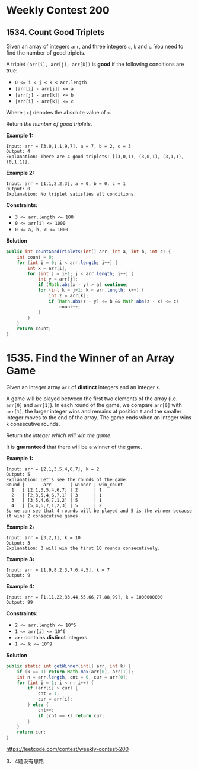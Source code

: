 # Weekly Contest 200

## 1534. Count Good Triplets

Given an array of integers `arr`, and three integers `a`, `b` and `c`. You need to find the number of good triplets.

A triplet `(arr[i], arr[j], arr[k])` is **good** if the following conditions are true:

- `0 <= i < j < k < arr.length`
- `|arr[i] - arr[j]| <= a`
- `|arr[j] - arr[k]| <= b`
- `|arr[i] - arr[k]| <= c`

Where `|x|` denotes the absolute value of `x`.

Return *the number of good triplets*.

**Example 1:**

```
Input: arr = [3,0,1,1,9,7], a = 7, b = 2, c = 3
Output: 4
Explanation: There are 4 good triplets: [(3,0,1), (3,0,1), (3,1,1), (0,1,1)].
```

**Example 2:**

```
Input: arr = [1,1,2,2,3], a = 0, b = 0, c = 1
Output: 0
Explanation: No triplet satisfies all conditions.
```

 

**Constraints:**

- `3 <= arr.length <= 100`
- `0 <= arr[i] <= 1000`
- `0 <= a, b, c <= 1000`



**Solution**

```java
public int countGoodTriplets(int[] arr, int a, int b, int c) {
    int count = 0;
    for (int i = 0; i < arr.length; i++) {
        int x = arr[i];
        for (int j = i+1; j < arr.length; j++) {
            int y = arr[j];
            if (Math.abs(x - y) > a) continue;
            for (int k = j+1; k < arr.length; k++) {
                int z = arr[k];
                if (Math.abs(z - y) <= b && Math.abs(z - x) <= c) 		
                    count++;
            }
        }
    }
    return count;
}
```



# 1535. Find the Winner of an Array Game

Given an integer array `arr` of **distinct** integers and an integer `k`.

A game will be played between the first two elements of the array (i.e. `arr[0]` and `arr[1]`). In each round of the game, we compare `arr[0]` with `arr[1]`, the larger integer wins and remains at position `0` and the smaller integer moves to the end of the array. The game ends when an integer wins `k` consecutive rounds.

Return *the integer which will win the game*.

It is **guaranteed** that there will be a winner of the game.

 

**Example 1:**

```
Input: arr = [2,1,3,5,4,6,7], k = 2
Output: 5
Explanation: Let's see the rounds of the game:
Round |       arr       | winner | win_count
  1   | [2,1,3,5,4,6,7] | 2      | 1
  2   | [2,3,5,4,6,7,1] | 3      | 1
  3   | [3,5,4,6,7,1,2] | 5      | 1
  4   | [5,4,6,7,1,2,3] | 5      | 2
So we can see that 4 rounds will be played and 5 is the winner because it wins 2 consecutive games.
```

**Example 2:**

```
Input: arr = [3,2,1], k = 10
Output: 3
Explanation: 3 will win the first 10 rounds consecutively.
```

**Example 3:**

```
Input: arr = [1,9,8,2,3,7,6,4,5], k = 7
Output: 9
```

**Example 4:**

```
Input: arr = [1,11,22,33,44,55,66,77,88,99], k = 1000000000
Output: 99
```

 

**Constraints:**

- `2 <= arr.length <= 10^5`
- `1 <= arr[i] <= 10^6`
- `arr` contains **distinct** integers.
- `1 <= k <= 10^9`

**Solution**

```java
public static int getWinner(int[] arr, int k) {
    if (k == 1) return Math.max(arr[0], arr[1]);
    int n = arr.length, cnt = 0, cur = arr[0];
    for (int i = 1; i < n; i++) {
        if (arr[i] > cur) {
            cnt = 1;
            cur = arr[i];
        } else {
            cnt++;
            if (cnt == k) return cur;
        }
    }
    return cur;
}
```

https://leetcode.com/contest/weekly-contest-200 

3、4题没有思路



